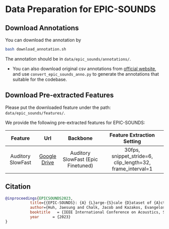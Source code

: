 # Data Preparation for EPIC-SOUNDS

## Download Annotations

You can download the annotation by
```bash
bash download_annotation.sh
```
The annotation should be in `data/epic_sounds/annotations/`.

-  You can also download original csv annotations from [official website](https://github.com/epic-kitchens/epic-sounds-annotations), and use `convert_epic_sounds_anno.py` to generate the annotations that suitable for the codebase.

## Download Pre-extracted Features

Please put the downloaded feature under the path: `data/epic_sounds/features/`.


We provide the following pre-extracted features for EPIC-SOUNDS:

|      Feature      |                                                Url                                                 |              Backbone              |                Feature Extraction Setting                 |
| :---------------: | :------------------------------------------------------------------------------------------------: | :--------------------------------: | :-------------------------------------------------------: |
| Auditory SlowFast | [Google Drive](https://drive.google.com/file/d/1hTgzhsRzp1E4iRCUXdqXDdytEbz4VzmN/view?usp=sharing) | Auditory SlowFast (Epic Finetuned) | 30fps, snippet_stride=6, clip_length=32, frame_interval=1 |

## Citation

```BibTeX
@inproceedings{EPICSOUNDS2023,
           title={{EPIC-SOUNDS}: {A} {L}arge-{S}cale {D}ataset of {A}ctions that {S}ound},
           author={Huh, Jaesung and Chalk, Jacob and Kazakos, Evangelos and Damen, Dima and Zisserman, Andrew},
           booktitle   = {IEEE International Conference on Acoustics, Speech, & Signal Processing (ICASSP)},
           year      = {2023}
} 
```